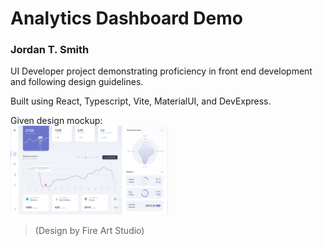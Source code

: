 # Analytics Dashboard Demo
### Jordan T. Smith

UI Developer project demonstrating proficiency in front end development and following design guidelines.

Built using React, Typescript, Vite, MaterialUI, and DevExpress.

Given design mockup:   
<img src="public/assets/AnalyticsMockupOverlay.png" alt="Design Mockup" style="width:50%" />

> (Design by Fire Art Studio)

